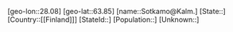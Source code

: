 ﻿---
location: [63.85,28.08]
type: City
tags:
- geo/City


SpocWebEntityId: 34385
isDeleted: false
confidential: public

---
[geo-lon::28.08]
[geo-lat::63.85]
[name::Sotkamo@Kalm.]
[State::]
[Country::[[Finland]]]
[StateId::]
[Population::]
[Unknown::]

